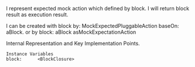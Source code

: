 I represent expected mock action which defined by block.
I will return block result as execution result.

I can be created with block by: 
	MockExpectedPluggableAction baseOn: aBlock.
or by block: 
	aBlock asMockExpectationAction
	
Internal Representation and Key Implementation Points.

    Instance Variables
	block:		<BlockClosure>